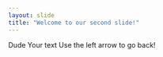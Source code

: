 ```yaml
---
layout: slide
title: "Welcome to our second slide!"
---
```

Dude
Your text
Use the left arrow to go back!
